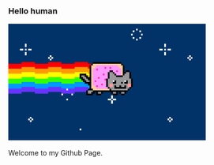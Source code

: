 ### Hello human

<img src="https://github.com/aoliu95/aoliu95.github.io/raw/master/uPic/nyan_Cat.gif" width="400">

Welcome to my Github Page.

<!--
**aoliu95/aoliu95** is a ✨ _special_ ✨ repository because its `README.md` (this file) appears on your GitHub profile.

Here are some ideas to get you started:

- 🔭 I’m currently working on ...
- 🌱 I’m currently learning ...
- 👯 I’m looking to collaborate on ...
- 🤔 I’m looking for help with ...
- 💬 Ask me about ...
- 📫 How to reach me: ...
- 😄 Pronouns: ...
- ⚡ Fun fact: ...
-->
